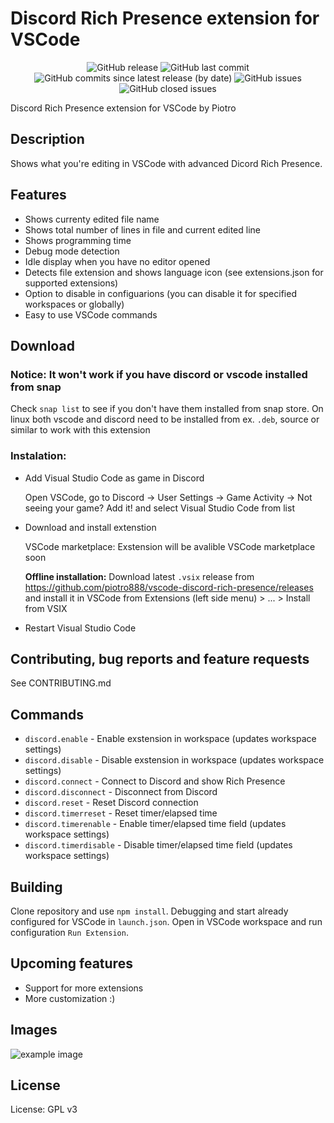 # Discord Rich Presence extension for VSCode

<p align="center">
  <img alt="GitHub release" src="https://img.shields.io/github/v/release/piotro888/vscode-discord-rich-presence">
  <img alt="GitHub last commit" src="https://img.shields.io/github/last-commit/piotro888/vscode-discord-rich-presence/dev?color=blue">
  <img alt="GitHub commits since latest release (by date)" src="https://img.shields.io/github/commits-since/piotro888/vscode-discord-rich-presence/latest/dev?label=commits%40dev%20since%20%20latest%20release">
  <img alt="GitHub issues" src="https://img.shields.io/github/issues/piotro888/vscode-discord-rich-presence">
  <img alt="GitHub closed issues" src="https://img.shields.io/github/issues-closed/piotro888/vscode-discord-rich-presence?color=green">
</p>

Discord Rich Presence extension for VSCode by Piotro

## Description

Shows what you're editing in VSCode with advanced Dicord Rich Presence.

## Features
* Shows currenty edited file name
* Shows total number of lines in file and current edited line
* Shows programming time
* Debug mode detection
* Idle display when you have no editor opened
* Detects file extension and shows language icon (see extensions.json for supported extensions)
* Option to disable in configuarions (you can disable it for specified workspaces or globally)
* Easy to use VSCode commands

## Download
### Notice: It won't work if you have discord or vscode installed from snap
Check `snap list` to see if you don't have them installed from snap store. On linux both vscode and discord need to be installed from ex. `.deb`, source or similar to work with this extension

### Instalation:
* Add Visual Studio Code as game in Discord

    Open VSCode, go to Discord -> User Settings -> Game Activity -> Not seeing your game? Add it! and select Visual Studio Code from list 
 
 * Download and install extenstion
 
    VSCode marketplace: Exstension will be avalible VSCode marketplace soon
     
     **Offline installation:**
     Download latest `.vsix` release from https://github.com/piotro888/vscode-discord-rich-presence/releases and install it in VSCode from Extensions (left side menu) > ... > Install from VSIX
* Restart Visual Studio Code

## Contributing, bug reports and feature requests
See CONTRIBUTING.md

## Commands
* `discord.enable` - Enable exstension in workspace (updates workspace settings)
* `discord.disable` - Disable exstension in workspace (updates workspace settings)
* `discord.connect` - Connect to Discord and show Rich Presence
* `discord.disconnect` - Disconnect from Discord
* `discord.reset` - Reset Discord connection
* `discord.timerreset` - Reset timer/elapsed time
* `discord.timerenable` - Enable timer/elapsed time field (updates workspace settings)
* `discord.timerdisable` - Disable timer/elapsed time field (updates workspace settings)

## Building
Clone repository and use `npm install`. Debugging and start already configured for VSCode in `launch.json`. Open in VSCode workspace and run configuration `Run Extension`.

## Upcoming features
* Support for more extensions
* More customization :)

## Images
![example image](https://github.com/piotro888/vscode-discord-rich-presence/blob/master/images/example.png?raw=true)

## License
License: GPL v3
